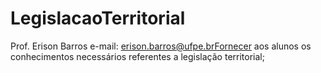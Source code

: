 # LegislacaoTerritorial
Prof. Erison Barros
e-mail: erison.barros@ufpe.brFornecer aos alunos os conhecimentos necessários referentes a legislação territorial;
<!--stackedit_data:
eyJoaXN0b3J5IjpbLTY5Mjk3NDIyN119
-->